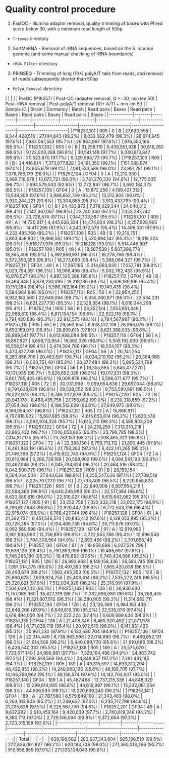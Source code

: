 # Quality control procedure
1. FastQC - Illumina adaptor removal, quality trimming of bases with Phred score below 30, with a minimum read length of 50bp
  * `Trimmed` directory
2. SortMeRNA - Removal of rRNA sequences, based on the S. marinoi genome (and some manual checking of rRNA boundaries)
  * `rRNA_Filter` directory
3. PRINSEQ - Trimming of long (10+) polyA/T tails from reads, and removal of reads subsequently shorter than 50bp
  * `PolyA_Removal` directory

|            |        |          |       |         PreQC (P18257)        | Post-QC (adapter removal, Q >=30, min len 50) |              Post-rRNA removal                | Post-polyA/T removal (10+ A/T) +  min len 50  |
| Sample ID  | Strain | Dormancy | Batch | Read pairs  |      Bases      |     Read pairs      |          Bases          |     Read pairs      |          Bases          |     Read pairs      |          Bases          |
|------------|--------|----------|-------|-------------|-----------------|---------------------|-------------------------|---------------------|-------------------------|---------------------|-------------------------|
| P18257_101 |  R05   |     0    |   B   |  27,630,558 |   8,344,428,516 |  27,144,843 (98.2%) |   8,033,362,479 (96.3%) |  26,974,845 (97.6%) |   7,983,087,553 (95.7%) |  26,964,997 (97.6%) |   7,976,350,166 (95.6%) |
| P18257_102 |  R05   |     0    |   B   |  31,258,119 |   9,439,951,938 |  30,818,260 (98.6%) |   9,122,800,288 (96.6%) |  30,541,148 (97.7%) |   9,040,813,847 (95.8%) |  30,523,870 (97.7%) |   9,029,988,173 (95.7%) |
| P18257_103 |  R05   |     0    |   B   |  24,416,814 |   7,373,877,828 |  24,191,350 (99.1%) |   7,151,088,874 (97.0%) |  23,955,679 (98.1%) |   7,081,533,589 (96.0%) |  23,951,781 (98.1%) |   7,078,789,179 (96.0%) |
| P18257_104 |  GF04  |     0    |   A   |  13,210,989 |   3,989,718,678 |  13,073,721 (99.0%) |   3,781,270,330 (94.8%) |  12,775,005 (96.7%) |   3,694,579,533 (92.6%) |  12,772,847 (96.7%) |   3,692,184,373 (92.5%) |
| P18257_105 |  GF04  |     0    |   A   |  13,872,256 |   4,189,421,312 |  13,538,306 (97.6%) |   3,986,852,749 (95.2%) |  13,312,805 (96.0%) |   3,920,244,221 (93.6%) |  13,304,855 (95.9%) |   3,913,437,795 (93.4%) |
| P18257_106 |  GF04  |     0    |   B   |  24,433,872 |   7,379,029,344 |  24,040,310 (98.4%) |   7,142,367,067 (96.8%) |  23,740,340 (97.2%) |   7,053,287,742 (95.6%) |  23,726,574 (97.1%) |   7,044,303,587 (95.5%) |
| P18257_107 |  R05   |    49    |   A   |  14,720,617 |   4,445,626,334 |  14,474,824 (98.3%) |   4,257,928,965 (95.8%) |  14,417,296 (97.9%) |   4,240,972,570 (95.4%) |  14,406,061 (97.9%) |   4,233,495,769 (95.2%) |
| P18257_108 |  R05   |    49    |   B   |  19,216,751 |   5,803,458,802 |  19,068,567 (99.2%) |   5,530,694,142 (95.3%) |  19,018,224 (99.0%) |   5,516,177,975 (95.0%) |  19,016,128 (99.0%) |   5,514,449,907 (95.0%) |
| P18257_109 |  R05   |    49    |   A   |  18,567,539 |   5,607,396,778 |  18,365,406 (98.9%) |   5,397,869,931 (96.3%) |  18,278,788 (98.4%) |   5,372,350,359 (95.8%) |  18,273,669 (98.4%) |   5,368,064,327 (95.7%) |
| P18257_111 |  GF04  |    49    |   A   |  17,267,165 |   5,214,683,830 |  17,057,781 (98.8%) |   5,023,794,391 (96.3%) |  16,986,496 (98.4%) |   5,002,762,433 (95.9%) |  16,978,527 (98.3%) |   4,997,325,288 (95.8%) |
| P18257_112 |  GF04  |    49    |   B   |  19,464,348 |   5,878,233,096 |  19,218,186 (98.7%) |   5,606,189,106 (95.4%) |  19,151,354 (98.4%) |   5,586,762,164 (95.0%) |  19,149,435 (98.4%) |   5,584,984,846 (95.0%) |
| P18257_113 |  R05   |    56    |   A   |  22,954,250 |   6,932,183,500 |  22,649,094 (98.7%) |   6,655,060,871 (96.0%) |  22,534,231 (98.2%) |   6,621,227,730 (95.5%) |  22,528,954 (98.1%) |   6,616,044,298 (95.4%) |
| P18257_114 |  R05   |    56    |   B   |  23,357,124 |   7,053,851,448 |  22,988,810 (98.4%) |   6,811,154,154 (96.6%) |  22,922,118 (98.1%) |   6,791,420,686 (96.3%) |  22,912,575 (98.1%) |   6,784,567,987 (96.2%) |
| P18257_115 |  R05   |    56    |   B   |  29,562,954 |   8,928,012,108 |  28,996,076 (98.1%) |   8,650,159,079 (96.9%) |  28,899,615 (97.8%) |   8,621,388,035 (96.6%) |  28,889,541 (97.7%) |   8,613,988,084 (96.5%) |
| P18257_116 |  GF04  |    56    |   A   |  18,867,927 |   5,698,113,954 |  18,662,326 (98.9%) |   5,505,192,930 (96.6%) |  18,558,514 (98.4%) |   5,474,504,766 (96.1%) |  18,554,107 (98.3%) |   5,470,827,738 (96.0%) |
| P18257_117 |  GF04  |    56    |   A   |  20,741,254 |   6,263,858,708 |  20,463,587 (98.7%) |   6,024,219,192 (96.2%) |  20,384,068 (98.3%) |   6,000,751,401 (95.8%) |  20,377,484 (98.2%) |   5,995,524,799 (95.7%) |
| P18257_118 |  GF04  |    56    |   A   |  19,355,885 |   5,845,477,270 |  19,101,935 (98.7%) |   5,626,692,028 (96.3%) |  19,017,331 (98.3%) |   5,601,705,423 (95.8%) |  19,009,878 (98.2%) |   5,596,071,677 (95.7%) |
| P18257_119 |  R05   |    72    |   B   |  30,031,969 |   9,069,654,638 |  29,657,044 (98.8%) |   8,791,638,638 (96.9%) |  29,528,552 (98.3%) |   8,753,580,891 (96.5%) |  29,522,973 (98.3%) |   8,749,202,679 (96.5%) |
| P18257_120 |  R05   |    72    |   B   |  28,041,178 |   8,468,435,756 |  27,758,092 (99.0%) |   8,230,318,859 (97.2%) |  27,654,083 (98.6%) |   8,199,512,629 (96.8%) |  27,649,975 (98.6%) |   8,196,054,531 (96.8%) |
| P18257_121 |  R05   |    72    |   A   |  15,886,811 |   4,797,816,922 |  15,697,685 (98.8%) |   4,615,653,814 (96.2%) |  15,620,578 (98.3%) |   4,592,934,324 (95.7%) |  15,615,210 (98.3%) |   4,588,803,208 (95.6%) |
| P18257_122 |  GF04  |    72    |   A   |  24,216,259 |   7,313,310,218 |  23,896,432 (98.7%) |   7,046,053,665 (96.3%) |  23,790,785 (98.2%) |   7,014,817,175 (95.9%) |  23,783,152 (98.2%) |   7,008,495,322 (95.8%) |
| P18257_123 |  GF04  |    72    |   A   |  22,383,156 |   6,759,713,112 |  21,890,445 (97.8%) |   6,461,833,191 (95.6%) |  21,756,363 (97.2%) |   6,422,141,265 (95.0%) |  21,749,368 (97.2%) |   6,415,622,743 (94.9%) |
| P18257_124 |  GF04  |    72    |   A   |  20,816,984 |   6,286,729,168 |  20,598,902 (99.0%) |   6,084,541,193 (96.8%) |  20,467,946 (98.3%) |   6,045,794,824 (96.2%) |  20,464,516 (98.3%) |   6,042,500,779 (96.1%) |
| P18257_125 |  R05   |    91    |   B   |  28,159,154 |   8,504,064,508 |  27,843,636 (98.9%) |   8,256,547,626 (97.1%) |  27,739,519 (98.5%) |   8,225,707,220 (96.7%) |  27,733,409 (98.5%) |   8,220,958,823 (96.7%) |
| P18257_126 |  R05   |    91    |   B   |  22,840,908 |   6,897,954,216 |  22,584,366 (98.9%) |   6,640,246,983 (96.3%) |  22,517,394 (98.6%) |   6,620,589,618 (96.0%) |  22,510,027 (98.6%) |   6,615,642,062 (95.9%) |
| P18257_127 |  R05   |    91    |   B   |  23,252,759 |   7,022,333,218 |  23,002,175 (98.9%) |   6,796,607,643 (96.8%) |  22,920,447 (98.6%) |   6,772,503,218 (96.4%) |  22,915,074 (98.5%) |   6,768,427,744 (96.4%) |
| P18257_128 |  GF04  |    91    |   A   |  21,362,737 |   6,451,546,574 |  20,845,412 (97.6%) |   6,139,053,895 (95.2%) |  20,728,285 (97.0%) |   6,104,489,730 (94.6%) |  20,711,678 (97.0%) |   6,092,560,598 (94.4%) |
| P18257_129 |  GF04  |    91    |   A   |  12,919,980 |   3,901,833,960 |  12,758,893 (98.8%) |   3,722,553,788 (95.4%) |  12,696,548 (98.3%) |   3,704,308,564 (94.9%) |  12,693,456 (98.2%) |   3,701,656,148 (94.9%) |
| P18257_130 |  GF04  |    91    |   A   |  19,958,698 |   6,027,526,796 |  19,636,128 (98.4%) |   5,790,853,096 (96.1%) |  19,485,697 (97.6%) |   5,746,365,180 (95.3%) |  19,478,663 (97.6%) |   5,740,434,696 (95.2%) |
| P18257_131 |  R05   |   126    |   B   |  26,983,968 |   8,149,158,336 |  26,583,745 (98.5%) |   7,891,014,376 (96.8%) |  26,497,390 (98.2%) |   7,865,420,038 (96.5%) |  26,493,679 (98.2%) |   7,862,495,353 (96.5%) |
| P18257_132 |  R05   |   126    |   B   |  25,860,678 |   7,809,924,756 |  25,406,414 (98.2%) |   7,535,272,249 (96.5%) |  25,328,021 (97.9%) |   7,512,034,928 (96.2%) |  25,318,991 (97.9%) |   7,504,609,702 (96.1%) |
| P18257_133 |  R05   |   126    |   B   |  38,930,680 |  11,757,065,360 |  38,427,319 (98.7%) |  11,362,696,080 (96.6%) |  38,288,455 (98.4%) |  11,321,607,912 (96.3%) |  38,280,905 (98.3%) |  11,314,683,711 (96.2%) |
| P18257_134 |  GF04  |   126    |   A   |  23,126,369 |   6,984,163,438 |  22,648,206 (97.9%) |   6,649,819,310 (95.2%) |  22,535,078 (97.4%) |   6,616,494,050 (94.7%) |  22,522,224 (97.4%) |   6,606,669,634 (94.6%) |
| P18257_135 |  GF04  |   126    |   A   |  21,408,346 |   6,465,320,492 |  21,071,978 (98.4%) |   6,171,038,718 (95.4%) |  20,972,510 (98.0%) |   6,141,831,426 (95.0%) |  20,961,230 (97.9%) |   6,133,680,704 (94.9%) |
| P18257_136 |  GF04  |   126    |   A   |  22,314,449 |   6,738,963,598 |  22,014,880 (98.7%) |   6,469,652,131 (96.0%) |  21,914,506 (98.2%) |   6,440,089,770 (95.6%) |  21,910,686 (98.2%) |   6,436,540,333 (95.5%) |
| P18257_138 |  R05   |   189    |   A   |  25,575,070 |   7,723,671,140 |  24,986,981 (97.7%) |   7,329,164,496 (94.9%) |  24,863,742 (97.2%) |   7,292,918,569 (94.4%) |  24,848,957 (97.2%) |   7,281,441,145 (94.3%) |
| P18257_139 |  R05   |   189    |   A   |  49,315,597 |  14,893,310,294 |  48,422,853 (98.2%) |  14,240,998,166 (95.6%) |  48,169,705 (97.7%) |  14,166,356,962 (95.1%) |  48,136,574 (97.6%) |  14,142,703,907 (95.0%) |
| P18257_140 |  GF04  |   189    |   A   |  45,487,468 |  13,737,215,336 |  44,848,029 (98.6%) |  13,299,814,085 (96.8%) |  44,619,897 (98.1%) |  13,232,081,054 (96.3%) |  44,606,533 (98.1%) |  13,220,639,240 (96.2%) |
| P18257_141 |  GF04  |   189    |   A   |  21,787,580 |   6,579,849,160 |  21,343,483 (98.0%) |   6,263,313,903 (95.2%) |  21,249,637 (97.5%) |   6,235,717,798 (94.8%) |  21,235,628 (97.5%) |   6,225,567,790 (94.6%) |
| P18257_201 |  GF04  |    49    |   A   |   9,637,282 |   2,910,459,164 |   9,420,039 (97.7%) |   2,740,619,346 (94.2%) |   9,380,713 (97.3%) |   2,729,146,094 (93.8%) |   9,372,664 (97.3%) |   2,723,315,198 (93.6%) |
|------------|--------|----------|-------|-------------|-----------------|---------------------|-------------------------|---------------------|-------------------------|---------------------|-------------------------|
|   Total    |    -   |     -    |   -   | 939,196,502 | 283,637,343,604 | 925,196,519 (98.5%) | 272,836,001,827 (96.2%) | 920,193,708 (98.0%) | 271,360,013,266 (95.7%) | 919,856,855 (97.9%) | 271,103,104,043 (95.6%) |
